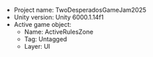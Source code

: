 <!-- UNITY CODE ASSIST INSTRUCTIONS START -->
- Project name: TwoDesperadosGameJam2025
- Unity version: Unity 6000.1.14f1
- Active game object:
  - Name: ActiveRulesZone
  - Tag: Untagged
  - Layer: UI
<!-- UNITY CODE ASSIST INSTRUCTIONS END -->